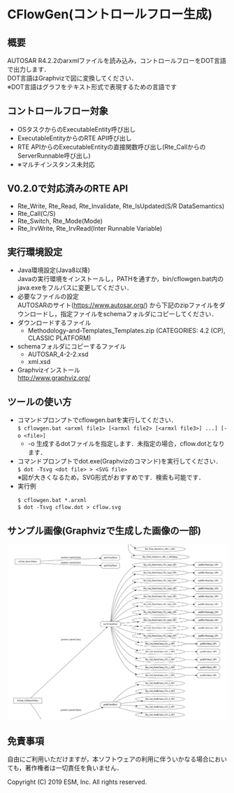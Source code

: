 # CFlowGen(コントロールフロー生成)
## 概要
AUTOSAR R4.2.2のarxmlファイルを読み込み，コントロールフローをDOT言語で出力します．  
DOT言語はGraphvizで図に変換してください．  
※DOT言語はグラフをテキスト形式で表現するための言語です

## コントロールフロー対象
* OSタスクからのExecutableEntity呼び出し
* ExecutableEntityからのRTE API呼び出し
* RTE APIからのExecutableEntityの直接関数呼び出し(Rte_CallからのServerRunnable呼び出し)
* ※マルチインスタンス未対応

## V0.2.0で対応済みのRTE API
* Rte_Write, Rte_Read, Rte_Invalidate, Rte_IsUpdated(S/R DataSemantics)
* Rte_Call(C/S)
* Rte_Switch, Rte_Mode(Mode)
* Rte_IrvWrite, Rte_IrvRead(Inter Runnable Variable)

## 実行環境設定
* Java環境設定(Java8以降)  
 Javaの実行環境をインストールし，PATHを通すか，bin/cflowgen.bat内のjava.exeをフルパスに変更してください．
* 必要なファイルの設定  
 AUTOSARのサイト(https://www.autosar.org/) から下記のzipファイルをダウンロードし，指定ファイルをschemaフォルダにコピーしてください．
* ダウンロードするファイル  
    * Methodology-and-Templates_Templates.zip (CATEGORIES: 4.2 (CP), CLASSIC PLATFORM)
* schemaフォルダにコピーするファイル  
    * AUTOSAR_4-2-2.xsd
    * xml.xsd
* Graphvizインストール  
 http://www.graphviz.org/

## ツールの使い方
* コマンドプロンプトでcflowgen.batを実行してください．  
`$ cflowgen.bat <arxml file1> [<armxl file2> [<armxl file3>] ...] [-o <file>]`
    * -o <file>
     生成するdotファイルを指定します．未指定の場合，cflow.dotとなります．
* コマンドプロンプトでdot.exe(Graphvizのコマンド)を実行してください．  
`$ dot -Tsvg <dot file> > <SVG file>`  
 ※図が大きくなるため，SVG形式がおすすめです．検索も可能です．
* 実行例
    ```
    $ cflowgen.bat *.arxml  
    $ dot -Tsvg cflow.dot > cflow.svg
    ```
## サンプル画像(Graphvizで生成した画像の一部)
 ![cflowgen生成画像サンプル](https://github.com/esm-etec-tools/cflowgen/blob/master/cflowgen_sample.png)

## 免責事項
自由にご利用いただけますが，本ソフトウェアの利用に伴ういかなる場合においても，著作権者は一切責任を負いません．

Copyright (C) 2019 ESM, Inc. All rights reserved.

